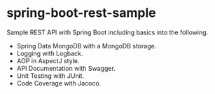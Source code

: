 # spring-boot-rest-sample
Sample REST API with Spring Boot including basics into the following.
 * Spring Data MongoDB with a MongoDB storage.
 * Logging with Logback.
 * AOP in AspectJ style.
 * API Documentation with Swagger.
 * Unit Testing with JUnit.
 * Code Coverage with Jacoco.
